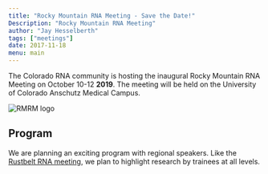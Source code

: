 ```yaml
---
title: "Rocky Mountain RNA Meeting - Save the Date!"
Description: "Rocky Mountain RNA Meeting"
author: "Jay Hesselberth"
tags: ["meetings"]
date: 2017-11-18
menu: main
---
```


The Colorado RNA community is hosting the inaugural Rocky Mountain RNA Meeting on October 10-12 **2019**. The meeting will be held on the University of Colorado Anschutz Medical Campus.

<!--more-->

![RMRM logo](/img/logo.svg)

## Program 

We are planning an exciting program with regional speakers. Like the [Rustbelt RNA meeting](rustbeltrna.org), we plan to highlight research by trainees at all levels. 

